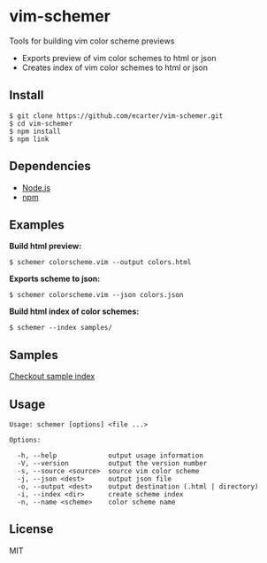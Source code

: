 # vim-schemer

Tools for building vim color scheme previews

* Exports preview of vim color schemes to html or json
* Creates index of vim color schemes to html or json

## Install

    $ git clone https://github.com/ecarter/vim-schemer.git
    $ cd vim-schemer
    $ npm install
    $ npm link

## Dependencies

* [Node.js](http://nodejs.org)
* [npm](http://npmjs.org)

## Examples

**Build html preview:**

    $ schemer colorscheme.vim --output colors.html

**Exports scheme to json:**

    $ schemer colorscheme.vim --json colors.json

**Build html index of color schemes:**

    $ schemer --index samples/

## Samples

[Checkout sample index](http://ecarter.github.com/vim-schemer/samples)

## Usage

    Usage: schemer [options] <file ...>

    Options:

      -h, --help             output usage information
      -V, --version          output the version number
      -s, --source <source>  source vim color scheme
      -j, --json <dest>      output json file
      -o, --output <dest>    output destination (.html | directory)
      -i, --index <dir>      create scheme index
      -n, --name <scheme>    color scheme name

## License

MIT

